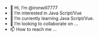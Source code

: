 - 👋 Hi, I’m @ironwill7777
- 👀 I’m interested in Java Script/Vue
- 🌱 I’m currently learning Java Script/Vue.
- 💞️ I’m looking to collaborate on ...
- 📫 How to reach me ...

<!---
ironwill7777/ironwill7777 is a ✨ special ✨ repository because its `README.md` (this file) appears on your GitHub profile.
You can click the Preview link to take a look at your changes.
--->
